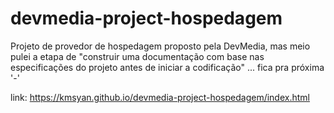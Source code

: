 # devmedia-project-hospedagem
Projeto de provedor de hospedagem proposto pela DevMedia, mas meio pulei a etapa de "construir uma documentação com base nas especificações do projeto antes de iniciar a codificação" ... fica pra próxima '-'

link: https://kmsyan.github.io/devmedia-project-hospedagem/index.html
